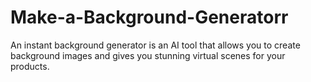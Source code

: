 # Make-a-Background-Generatorr
An instant background generator is an AI tool that allows you to create background images and gives you stunning virtual scenes for your products.
